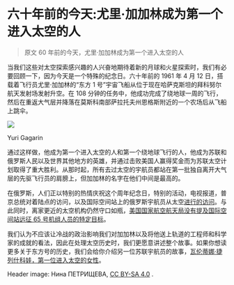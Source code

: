 # 六十年前的今天:尤里·加加林成为第一个进入太空的人

> 原文 60 年前的今天，尤里·加加林成为第一个进入太空的人

当我们这些对太空探索感兴趣的人兴奋地期待着新的月球和火星探索时，我们有必要回顾一下，因为今天是一个特殊的纪念日。六十年前的 1961 年 4 月 12 日，搭载着飞行员尤里·加加林的“东方 1 号”宇宙飞船从位于现在哈萨克斯坦的拜科努尔航天发射场发射升空。在 108 分钟的任务中，他成功完成了绕地球一周的飞行，然后在重返大气层并降落在莫斯科南部萨拉托夫州恩格斯附近的一个农场后从飞船上跳伞。

[![](../Images/5e6463c51b1bb47b554019f1a31a0d3e.png)](https://hackaday.com/wp-content/uploads/2021/04/yuri_gagarin.jpg)

Yuri Gagarin

通过这样做，他成为第一个进入太空的人和第一个绕地球飞行的人，他成为苏联和俄罗斯人民以及世界其他地方的英雄，并通过击败美国人赢得奖金而为苏联太空计划取得了重大胜利。从那时起，所有去过太空的宇航员都站在第一批独自离开大气层的先驱飞行员的肩膀上，但加加林的名字在他们中间是最高的。

在俄罗斯，人们正以特别的热情庆祝这个周年纪念日，特别的活动，电视报道，普京总统对着陆点的访问，以及国际空间站上的俄罗斯宇航员从太空[进行的访问](https://www.ruptly.tv/en/videos/20210411-018-ISS--Cosmonauts-honour-60th-anniversary-of-Yuri-Gagarin-s-historic-flight)。与此同时，离家更近的太空机构仍然守口如瓶，[美国国家航空航天局没有提及国际空间站远征 65 号机组人员的特定目标](https://www.nasa.gov/press-release/nasa-astronaut-mark-vande-hei-crewmates-arrive-safely-at-space-station)。

我们认为不应该让冷战的政治影响我们对加加林以及将他送上轨道的工程师和科学家的成就的看法，因此在处理太空历史时，我们更愿意讲述整个故事。如果你想读更多关于东方号的历史，我们会给你介绍另一位苏联宇航员的故事，[瓦伦蒂娜·捷列什科娃，第一位进入太空的女性](https://hackaday.com/2018/06/12/the-flight-of-the-seagull-valentina-tereshkova-cosmonaut/)。

Header image: Нина ПЕТРИЩЕВА, [CC BY-SA 4.0](https://commons.wikimedia.org/wiki/File:Gagarin_byust.jpg) .